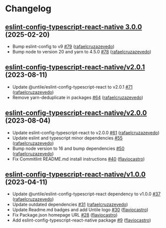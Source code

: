 # Changelog

## [eslint-config-typescript-react-native 3.0.0](https://github.com/untile/js-configs/releases/tag/eslint-config-typescript-react-native/3.0.0) (2025-02-20)
- Bump eslint-config to v9 [\#79](https://github.com/untile/js-configs/pull/79) ([rafaelcruzazevedo](https://github.com/rafaelcruzazevedo))
- Bump node to version 20 and yarn to 4.5.0 [\#78](https://github.com/untile/js-configs/pull/78) ([rafaelcruzazevedo](https://github.com/rafaelcruzazevedo))

## [eslint-config-typescript-react-native/v2.0.1](https://github.com/untile/js-configs/releases/tag/eslint-config-typescript-react-native/v2.0.1) (2023-08-11)
- Update @untile/eslint-config-typescript-react to v2.0.1 [\#71](https://github.com/untile/js-configs/pull/71) ([rafaelcruzazevedo](https://github.com/rafaelcruzazevedo))
- Remove yarn-deduplicate in packages [\#64](https://github.com/untile/js-configs/pull/64) ([rafaelcruzazevedo](https://github.com/rafaelcruzazevedo))

## [eslint-config-typescript-react-native/v2.0.0](https://github.com/untile/js-configs/releases/tag/eslint-config-typescript-react-native/v2.0.0) (2023-08-04)
- Update eslint-config-typescript-react to v2.0.0 [\#61](https://github.com/untile/js-configs/pull/61) ([rafaelcruzazevedo](https://github.com/rafaelcruzazevedo))
- Update eslint and typescript minor dependencies [\#55](https://github.com/untile/js-configs/pull/55) ([rafaelcruzazevedo](https://github.com/rafaelcruzazevedo))
- Bump node version to 16 and bump dependencies [\#50](https://github.com/untile/js-configs/pull/50) ([rafaelcruzazevedo](https://github.com/rafaelcruzazevedo))
- Fix Commitlint README.md install instructions [\#40](https://github.com/untile/js-configs/pull/40) ([flaviocastro](https://github.com/flaviocastro))

## [eslint-config-typescript-react-native/v1.0.0](https://github.com/untile/js-configs/releases/tag/eslint-config-typescript-react-native/v1.0.0) (2023-04-11)
- Update @untile/eslint-config-typescript-react dependency to v1.0.0 [\#37](https://github.com/untile/js-configs/pull/37) ([rafaelcruzazevedo](https://github.com/rafaelcruzazevedo))
- Update outdated dependencies [\#31](https://github.com/untile/js-configs/pull/31) ([rafaelcruzazevedo](https://github.com/rafaelcruzazevedo))
- Update Readme.md badges and add Untile logo [\#30](https://github.com/untile/js-configs/pull/30) ([flaviocastro](https://github.com/flaviocastro))
- Fix Package.json homepage URL [\#28](https://github.com/untile/js-configs/pull/28) ([flaviocastro](https://github.com/flaviocastro))
- Add eslint-config-typescript-react-native package [\#9](https://github.com/untile/js-configs/pull/9) ([flaviocastro](https://github.com/flaviocastro))
